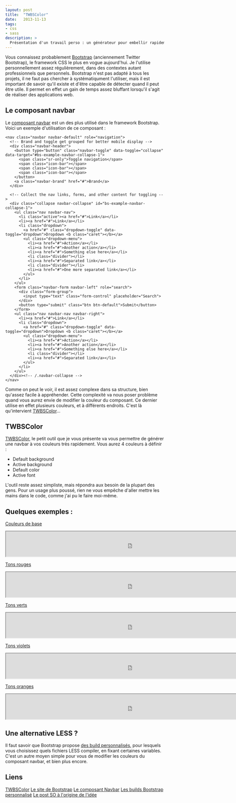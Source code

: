```yaml
---
layout: post
title:  "TWBSColor"
date:   2013-11-13
tags:
- css
- sass
description: >
  Présentation d'un travail perso : un générateur pour embellir rapidement vos navbars Bootstrap
---
```


Vous connaissez probablement [Bootstrap](https://getbootstrap.com/) (anciennement Twitter Bootstrap), le framework CSS le plus en vogue aujourd'hui. Je l'utilise personnellement assez régulièrement, dans des contextes autant professionnels que personnels.
Bootstrap n'est pas adapté à tous les projets, il ne faut pas chercher à systématiqument l'utiliser, mais il est important de savoir qu'il existe et d'être capable de détecter quand il peut être utile. Il permet en effet un gain de temps assez bluffant lorsqu'il s'agit de réaliser des applications web.

## Le composant navbar

Le [composant navbar](https://getbootstrap.com/components/#navbar) est un des plus utilisé dans le framework Bootstrap. Voici un exemple d'utilisation de ce composant :

	<nav class="navbar navbar-default" role="navigation">
	  <!-- Brand and toggle get grouped for better mobile display -->
	  <div class="navbar-header">
	    <button type="button" class="navbar-toggle" data-toggle="collapse" data-target="#bs-example-navbar-collapse-1">
	      <span class="sr-only">Toggle navigation</span>
	      <span class="icon-bar"></span>
	      <span class="icon-bar"></span>
	      <span class="icon-bar"></span>
	    </button>
	    <a class="navbar-brand" href="#">Brand</a>
	  </div>

	  <!-- Collect the nav links, forms, and other content for toggling -->
	  <div class="collapse navbar-collapse" id="bs-example-navbar-collapse-1">
	    <ul class="nav navbar-nav">
	      <li class="active"><a href="#">Link</a></li>
	      <li><a href="#">Link</a></li>
	      <li class="dropdown">
	        <a href="#" class="dropdown-toggle" data-toggle="dropdown">Dropdown <b class="caret"></b></a>
	        <ul class="dropdown-menu">
	          <li><a href="#">Action</a></li>
	          <li><a href="#">Another action</a></li>
	          <li><a href="#">Something else here</a></li>
	          <li class="divider"></li>
	          <li><a href="#">Separated link</a></li>
	          <li class="divider"></li>
	          <li><a href="#">One more separated link</a></li>
	        </ul>
	      </li>
	    </ul>
	    <form class="navbar-form navbar-left" role="search">
	      <div class="form-group">
	        <input type="text" class="form-control" placeholder="Search">
	      </div>
	      <button type="submit" class="btn btn-default">Submit</button>
	    </form>
	    <ul class="nav navbar-nav navbar-right">
	      <li><a href="#">Link</a></li>
	      <li class="dropdown">
	        <a href="#" class="dropdown-toggle" data-toggle="dropdown">Dropdown <b class="caret"></b></a>
	        <ul class="dropdown-menu">
	          <li><a href="#">Action</a></li>
	          <li><a href="#">Another action</a></li>
	          <li><a href="#">Something else here</a></li>
	          <li class="divider"></li>
	          <li><a href="#">Separated link</a></li>
	        </ul>
	      </li>
	    </ul>
	  </div><!-- /.navbar-collapse -->
	</nav>

Comme on peut le voir, il est assez complexe dans sa structure, bien qu'assez facile à appréhender. Cette complexité va nous poser problème quand vous aurez envie de modifier la couleur du composant. Ce dernier utilise en effet plusieurs couleurs, et à différents endroits. C'est là qu'intervient [TWBSColor](https://work.smarchal.com/twbscolor/)...

## TWBSColor

[TWBSColor](https://work.smarchal.com/twbscolor), le petit outil que je vous présente va vous permettre de générer une navbar à vos couleurs très rapidement. Vous aurez 4 couleurs à définir :
<ul>
	<li>Default background</li>
	<li>Active background</li>
	<li>Default color</li>
	<li>Active font</li>
</ul>
L'outil reste assez simpliste, mais répondra aux besoin de la plupart des gens. Pour un usage plus poussé, rien ne vous empêche d'aller mettre les mains dans le code, comme j'ai pu le faire moi-même.

## Quelques exemples :

[Couleurs de base](https://work.smarchal.com/twbscolor/css)
<center><iframe src="https://work.smarchal.com/twbscolor/navbar.php" width="800" height="80" scrolling="no"></iframe></center>

[Tons rouges](https://work.smarchal.com/twbscolor/css/e74c3cc0392becf0f1ffbbbc0)
<center><iframe src="https://work.smarchal.com/twbscolor/navbar.php?params=e74c3cc0392becf0f1ffbbbc0" width="800" height="80" scrolling="no"></iframe></center>

[Tons verts](https://work.smarchal.com/twbscolor/css/2ecc7127ae60ecf0f1d1ffed0)
<center><iframe src="https://work.smarchal.com/twbscolor/navbar.php?params=2ecc7127ae60ecf0f1d1ffed0" width="800" height="80" scrolling="no"></iframe></center>

[Tons violets](https://work.smarchal.com/twbscolor/css/9b59b68e44adecf0f1ecdbff0)
<center><iframe src="https://work.smarchal.com/twbscolor/navbar.php?params=9b59b68e44adecf0f1ecdbff0" width="800" height="80" scrolling="no"></iframe></center>

[Tons oranges](https://work.smarchal.com/twbscolor/css/e67e22d35400ecf0f1ffe6d10)
<center><iframe src="https://work.smarchal.com/twbscolor/navbar.php?params=e67e22d35400ecf0f1ffe6d10" width="800" height="80" scrolling="no"></iframe></center>

## Une alternative LESS ?

Il faut savoir que Bootstrap propose [des build personnalisés](https://getbootstrap.com/customize/), pour lesquels vous choisissez quels fichiers LESS compiler, en fixant certaines variables.
C'est un autre moyen simple pour vous de modifier les couleurs du composant navbar, et bien plus encore.

## Liens
[TWBSColor](https://work.smarchal.com/twbscolor/)
[Le site de Bootstrap](https://getbootstrap.com/)
[Le composant Navbar](https://getbootstrap.com/components/#navbar)
[Les builds Bootstrap personnalisé](https://getbootstrap.com/customize/)
[Le post SO à l'origine de l'idée](https://stackoverflow.com/a/18529465/1238019)